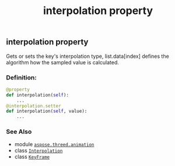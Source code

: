 ﻿---
title: interpolation property
second_title: Aspose.3D for Python via .NET API References
description: 
type: docs
weight: 70
url: /python-net/aspose.threed.animation/keyframe/interpolation/
is_root: false
---

## interpolation property


Gets or sets the key's interpolation type, list.data[index] defines the algorithm how the sampled value is calculated.
### Definition:
```python
@property
def interpolation(self):
    ...
@interpolation.setter
def interpolation(self, value):
    ...
```

### See Also
* module [`aspose.threed.animation`](../../)
* class [`Interpolation`](/3d/python-net/aspose.threed.animation/interpolation)
* class [`KeyFrame`](/3d/python-net/aspose.threed.animation/keyframe)
